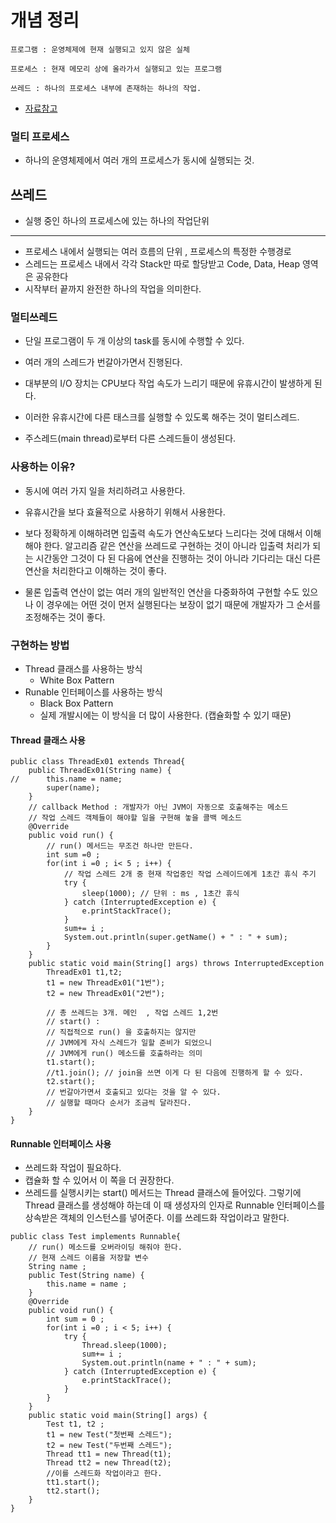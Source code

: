 # 개념 정리 
```
프로그램 : 운영체제에 현재 실행되고 있지 않은 실체 

프로세스 : 현재 메모리 상에 올라가서 실행되고 있는 프로그램 

쓰레드 : 하나의 프로세스 내부에 존재하는 하나의 작업. 
```
- [자료참고](https://gmlwjd9405.github.io/2018/09/14/process-vs-thread.html) 


### 멀티 프로세스
- 하나의 운영체제에서 여러 개의 프로세스가 동시에 실행되는 것. 

## 쓰레드
- 실행 중인 하나의 프로세스에 있는 하나의 작업단위 
- --
- 프로세스 내에서 실행되는 여러 흐름의 단위 , 프로세스의 특정한 수행경로
- 스레드는 프로세스 내에서 각각 Stack만 따로 할당받고 Code, Data, Heap 영역은 공유한다
- 시작부터 끝까지 완전한 하나의 작업을 의미한다. 

### 멀티쓰레드
- 단일 프로그램이 두 개 이상의 task를 동시에 수행할 수 있다.
- 여러 개의 스레드가 번갈아가면서 진행된다. 
- 대부분의 I/O 장치는 CPU보다 작업 속도가 느리기 때문에 유휴시간이 발생하게 된다.
- 이러한 유휴시간에 다른 태스크를 실행할 수 있도록 해주는 것이 멀티스레드. 

- 주스레드(main thread)로부터 다른 스레드들이 생성된다. 

### 사용하는 이유?
- 동시에 여러 가지 일을 처리하려고 사용한다.
- 유휴시간을 보다 효율적으로 사용하기 위해서 사용한다. 

- 보다 정확하게 이해하려면 입출력 속도가 연산속도보다 느리다는 것에 대해서 이해해야 한다. 
알고리즘 같은 연산을 쓰레드로 구현하는 것이 아니라 입출력 처리가 되는 시간동안 그것이 다 된 다음에
연산을 진행하는 것이 아니라 기다리는 대신 다른 연산을 처리한다고 이해하는 것이 좋다. 
- 물론 입출력 연산이 없는 여러 개의 일반적인 연산을 다중화하여 구현할 수도 있으나 
이 경우에는 어떤 것이 먼저 실행된다는 보장이 없기 때문에 개발자가 그 순서를 조정해주는 것이 좋다. 

### 구현하는 방법
- Thread 클래스를 사용하는 방식
  - White Box Pattern
- Runable 인터페이스를 사용하는 방식 
  - Black Box Pattern
  - 실제 개발시에는 이 방식을 더 많이 사용한다. (캡슐화할 수 있기 때문)


#### Thread 클래스 사용 
```
public class ThreadEx01 extends Thread{
	public ThreadEx01(String name) {
//		this.name = name;
		super(name); 
	}
	// callback Method : 개발자가 아닌 JVM이 자동으로 호출해주는 메소드 
	// 작업 스레드 객체들이 해야할 일을 구현해 놓을 콜백 메소드 
	@Override
	public void run() {
		// run() 메서드는 무조건 하나만 만든다. 
		int sum =0 ; 
		for(int i =0 ; i< 5 ; i++) {			
			// 작업 스레드 2개 중 현재 작업중인 작업 스레이드에게 1초간 휴식 주기 			
			try {
				sleep(1000); // 단위 : ms , 1초간 휴식 
			} catch (InterruptedException e) {
				e.printStackTrace();
			}
			sum+= i ; 
			System.out.println(super.getName() + " : " + sum);
		}
	}
	public static void main(String[] args) throws InterruptedException 
		ThreadEx01 t1,t2; 
		t1 = new ThreadEx01("1번"); 
		t2 = new ThreadEx01("2번"); 
	
		// 총 쓰레드는 3개. 메인  , 작업 스레드 1,2번 
		// start() : 
		// 직접적으로 run() 을 호출하지는 않지만
		// JVM에게 자식 스레드가 일할 준비가 되었으니
		// JVM에게 run() 메소드를 호출하라는 의미
		t1.start();
		//t1.join(); // join을 쓰면 이게 다 된 다음에 진행하게 할 수 있다.
		t2.start();
		// 번갈아가면서 호출되고 있다는 것을 알 수 있다.
		// 실행할 때마다 순서가 조금씩 달라진다. 
	}
}
```

#### Runnable 인터페이스 사용 
- 쓰레드화 작업이 필요하다. 
- 캡슐화 할 수 있어서 이 쪽을 더 권장한다. 
- 쓰레드를 실행시키는 start() 메서드는 Thread 클래스에 들어있다.
그렇기에 Thread 클래스를 생성해야 하는데 이 때 생성자의 인자로 
Runnable 인터페이스를 상속받은 객체의 인스턴스를 넣어준다. 이를 쓰레드화 작업이라고 말한다. 
```
public class Test implements Runnable{
	// run() 메소드를 오버라이딩 해줘야 한다. 
	// 현재 스레드 이름을 저장할 변수 
	String name ; 
	public Test(String name) {
		this.name = name ; 
	}
	@Override
	public void run() {
		int sum = 0 ; 
		for(int i =0 ; i < 5; i++) {
			try {
				Thread.sleep(1000);
				sum+= i ;
				System.out.println(name + " : " + sum);
			} catch (InterruptedException e) {
				e.printStackTrace();
			}
		}
	}
	public static void main(String[] args) {
		Test t1, t2 ; 
		t1 = new Test("첫번째 스레드"); 
		t2 = new Test("두번째 스레드"); 
		Thread tt1 = new Thread(t1);
		Thread tt2 = new Thread(t2);
		//이를 스레드화 작업이라고 한다. 
		tt1.start();
		tt2.start();
	}
}
```
